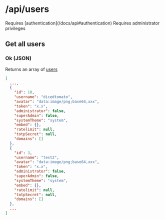 # /api/users

<Alert type="info">
  Requires [authentication](/docs/api#authentication)
</Alert>

<Alert type="info">
  Requires administrator privileges
</Alert>

## <APIBadge type="GET" /> Get all users

### <APIBadge type="200" /> Ok (JSON)

Returns an array of [users](/docs/api/models/user)

```json
[
  ...,
  {
    "id": 10,
    "username": "dicedtomato",
    "avatar": "data:image/png;base64,xxx",
    "token": "x.x",
    "administrator": false,
    "superAdmin": false,
    "systemTheme": "system",
    "embed": {},
    "ratelimit": null,
    "totpSecret": null,
    "domains": []
  },
  {
    "id": 3,
    "username": "test2",
    "avatar": "data:image/png;base64,xxx",
    "token": "x.x",
    "administrator": false,
    "superAdmin": false,
    "systemTheme": "system",
    "embed": {},
    "ratelimit": null,
    "totpSecret": null,
    "domains": []
  },
  ...
]
```